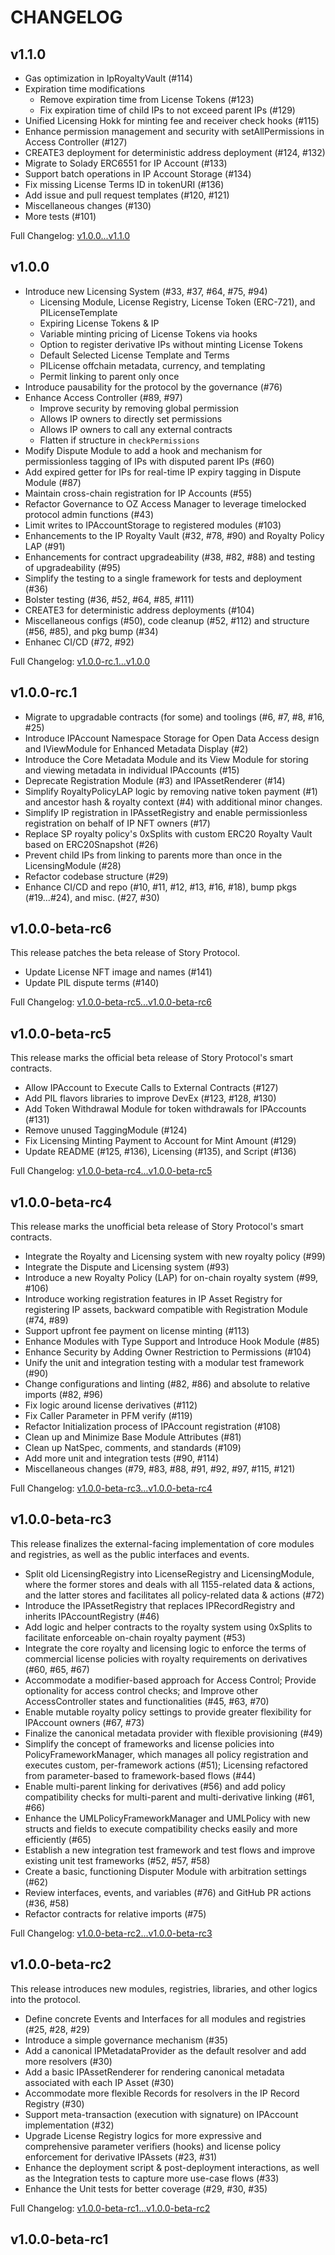 # CHANGELOG

## v1.1.0

- Gas optimization in IpRoyaltyVault (#114)
- Expiration time modifications
	- Remove expiration time from License Tokens (#123)
	- Fix expiration time of child IPs to not exceed parent IPs (#129)
- Unified Licensing Hokk for minting fee and receiver check hooks (#115)
- Enhance permission management and security with setAllPermissions in Access Controller (#127)
- CREATE3 deployment for deterministic address deployment (#124, #132)
- Migrate to Solady ERC6551 for IP Account (#133)
- Support batch operations in IP Account Storage (#134)
- Fix missing License Terms ID in tokenURI (#136)
- Add issue and pull request templates (#120, #121)
- Miscellaneous changes (#130)
- More tests (#101)

Full Changelog: [v1.0.0...v1.1.0](https://github.com/storyprotocol/protocol-core/compare/v1.0.0...v1.1.0)

## v1.0.0

- Introduce new Licensing System (#33, #37, #64, #75, #94)
	- Licensing Module, License Registry, License Token (ERC-721), and PILicenseTemplate
	- Expiring License Tokens & IP
	- Variable minting pricing of License Tokens via hooks
	- Option to register derivative IPs without minting License Tokens
	- Default Selected License Template and Terms
	- PILicense offchain metadata, currency, and templating
	- Permit linking to parent only once
- Introduce pausability for the protocol by the governance (#76)
- Enhance Access Controller (#89, #97)
	- Improve security by removing global permission
	- Allows IP owners to directly set permissions
	- Allows IP owners to call any external contracts
	- Flatten if structure in `checkPermissions`
- Modify Dispute Module to add a hook and mechanism for permissionless tagging of IPs with disputed parent IPs (#60)
- Add expired getter for IPs for real-time IP expiry tagging in Dispute Module (#87)
- Maintain cross-chain registration for IP Accounts (#55)
- Refactor Governance to OZ Access Manager to leverage timelocked protocol admin functions (#43)
- Limit writes to IPAccountStorage to registered modules (#103)
- Enhancements to the IP Royalty Vault (#32, #78, #90) and Royalty Policy LAP (#91)
- Enhancements for contract upgradeability (#38, #82, #88) and testing of upgradeability (#95)
- Simplify the testing to a single framework for tests and deployment (#36)
- Bolster testing (#36, #52, #64, #85, #111)
- CREATE3 for deterministic address deployments (#104)
- Miscellaneous configs (#50), code cleanup (#52, #112) and structure (#56, #85), and pkg bump (#34)
- Enhanec CI/CD (#72, #92)

Full Changelog: [v1.0.0-rc.1...v1.0.0](https://github.com/storyprotocol/protocol-core/compare/v1.0.0-rc.1...v1.0.0)

## v1.0.0-rc.1

- Migrate to upgradable contracts (for some) and toolings (#6, #7, #8, #16, #25)
- Introduce IPAccount Namespace Storage for Open Data Access design and IViewModule for Enhanced Metadata Display (#2)
- Introduce the Core Metadata Module and its View Module for storing and viewing metadata in individual IPAccounts (#15)
- Deprecate Registration Module (#3) and IPAssetRenderer (#14)
- Simplify RoyaltyPolicyLAP logic by removing native token payment (#1) and ancestor hash & royalty context (#4) with additional minor changes.
- Simplify IP registration in IPAssetRegistry and enable permissionless registration on behalf of IP NFT owners (#17)
- Replace SP royalty policy's 0xSplits with custom ERC20 Royalty Vault based on ERC20Snapshot (#26)
- Prevent child IPs from linking to parents more than once in the LicensingModule (#28)
- Refactor codebase structure (#29)
- Enhance CI/CD and repo (#10, #11, #12, #13, #16, #18), bump pkgs (#19...#24), and misc. (#27, #30)

## v1.0.0-beta-rc6

This release patches the beta release of Story Protocol.

- Update License NFT image and names (#141)
- Update PIL dispute terms (#140)

Full Changelog: [v1.0.0-beta-rc5...v1.0.0-beta-rc6](https://github.com/storyprotocol/protocol-core/compare/v1.0.0-beta-rc5...v1.0.0-beta-rc6)

## v1.0.0-beta-rc5

This release marks the official beta release of Story Protocol's smart contracts.

- Allow IPAccount to Execute Calls to External Contracts (#127)
- Add PIL flavors libraries to improve DevEx (#123, #128, #130)
- Add Token Withdrawal Module for token withdrawals for IPAccounts (#131)
- Remove unused TaggingModule (#124)
- Fix Licensing Minting Payment to Account for Mint Amount (#129)
- Update README (#125, #136), Licensing (#135), and Script (#136)

Full Changelog: [v1.0.0-beta-rc4...v1.0.0-beta-rc5](https://github.com/storyprotocol/protocol-core/compare/v1.0.0-beta-rc4...v1.0.0-beta-rc5)

## v1.0.0-beta-rc4

This release marks the unofficial beta release of Story Protocol's smart contracts.

- Integrate the Royalty and Licensing system with new royalty policy (#99)
- Integrate the Dispute and Licensing system (#93)
- Introduce a new Royalty Policy (LAP) for on-chain royalty system (#99, #106)
- Introduce working registration features in IP Asset Registry for registering IP assets, backward compatible with Registration Module (#74, #89)
- Support upfront fee payment on license minting (#113)
- Enhance Modules with Type Support and Introduce Hook Module (#85)
- Enhance Security by Adding Owner Restriction to Permissions (#104)
- Unify the unit and integration testing with a modular test framework (#90)
- Change configurations and linting (#82, #86) and absolute to relative imports (#82, #96)
- Fix logic around license derivatives (#112)
- Fix Caller Parameter in PFM verify (#119)
- Refactor Initialization process of IPAccount registration (#108)
- Clean up and Minimize Base Module Attributes (#81)
- Clean up NatSpec, comments, and standards (#109)
- Add more unit and integration tests (#90, #114)
- Miscellaneous changes (#79, #83, #88, #91, #92, #97, #115, #121)

Full Changelog: [v1.0.0-beta-rc3...v1.0.0-beta-rc4](https://github.com/storyprotocol/protocol-core/compare/v1.0.0-beta-rc3...v1.0.0-beta-rc4)

## v1.0.0-beta-rc3

This release finalizes the external-facing implementation of core modules and registries, as well as the public interfaces and events.

- Split old LicensingRegistry into LicenseRegistry and LicensingModule, where the former stores and deals with all 1155-related data & actions, and the latter stores and facilitates all policy-related data & actions (#72)
- Introduce the IPAssetRegistry that replaces IPRecordRegistry and inherits IPAccountRegistry (#46)
- Add logic and helper contracts to the royalty system using 0xSplits to facilitate enforceable on-chain royalty payment (#53)
- Integrate the core royalty and licensing logic to enforce the terms of commercial license policies with royalty requirements on derivatives (#60, #65, #67)
- Accommodate a modifier-based approach for Access Control; Provide optionality for access control checks; and Improve other AccessController states and functionalities (#45, #63, #70)
- Enable mutable royalty policy settings to provide greater flexibility for IPAccount owners (#67, #73)
- Finalize the canonical metadata provider with flexible provisioning (#49)
- Simplify the concept of frameworks and license policies into PolicyFrameworkManager, which manages all policy registration and executes custom, per-framework actions (#51); Licensing refactored from parameter-based to framework-based flows (#44)
- Enable multi-parent linking for derivatives (#56) and add policy compatibility checks for multi-parent and multi-derivative linking (#61, #66)
- Enhance the UMLPolicyFrameworkManager and UMLPolicy with new structs and fields to execute compatibility checks easily and more efficiently (#65)
- Establish a new integration test framework and test flows and improve existing unit test frameworks (#52, #57, #58)
- Create a basic, functioning Disputer Module with arbitration settings (#62)
- Review interfaces, events, and variables (#76) and GitHub PR actions (#36, #58)
- Refactor contracts for relative imports (#75)

Full Changelog: [v1.0.0-beta-rc2...v1.0.0-beta-rc3](https://github.com/storyprotocol/protocol-core/compare/v1.0.0-beta-rc2...v1.0.0-beta-rc3)

## v1.0.0-beta-rc2

This release introduces new modules, registries, libraries, and other logics into the protocol.

- Define concrete Events and Interfaces for all modules and registries (#25, #28, #29)
- Introduce a simple governance mechanism (#35)
- Add a canonical IPMetadataProvider as the default resolver and add more resolvers (#30)
- Add a basic IPAssetRenderer for rendering canonical metadata associated with each IP Asset (#30)
- Accommodate more flexible Records for resolvers in the IP Record Registry (#30)
- Support meta-transaction (execution with signature) on IPAccount implementation (#32)
- Upgrade License Registry logics for more expressive and comprehensive parameter verifiers (hooks) and license policy enforcement for derivative IPAssets (#23, #31)
- Enhance the deployment script & post-deployment interactions, as well as the Integration tests to capture more use-case flows (#33)
- Enhance the Unit tests for better coverage (#29, #30, #35)

Full Changelog: [v1.0.0-beta-rc1...v1.0.0-beta-rc2](https://github.com/storyprotocol/protocol-core/compare/d0df7d4...v1.0.0-beta-rc2)

## v1.0.0-beta-rc1
